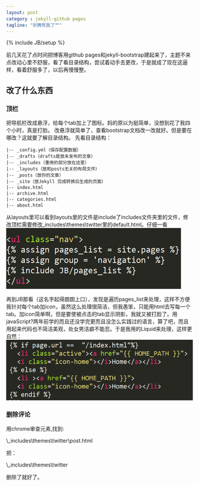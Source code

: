 ```yaml
---
layout: post
category : jekyll-github pages
tagline: "折腾死我了艹"
---
```

{% include JB/setup %}

前几天花了点时间把博客用github pages和jekyll-bootstrap建起来了，主题不来点改动心里不舒服，看了看目录结构，尝试着动手去更改，于是就成了现在这逼样，看着舒服多了，以后再慢慢整。

## 改了什么东西

### 顶栏

把导航栏改成悬浮，给每个tab加上了图标。妈的原以为挺简单，没想到花了我四个小时，真是打脸。
改悬浮就简单了，查看bootstrap文档改一改就好。但是要在哪改？这就要了解目录结构。
先看目录结构：  

    |-- _config.yml（保存配置数据）
    |-- _drafts（drafts是放未发布的文章）
    |-- _includes（重用的部分放在这里）
    |-- _layouts（放和posts无关的布局文件）
    |-- _posts（放你的文章）
    |-- _site（放Jekyll 完成转换后生成的页面）
    |-- index.html
    |-- archive.html
    |-- categories.html
    |-- about.html
    

从layouts里可以看到layouts里的文件是include了includes文件夹里的文件，修改顶栏需要修改\_includes\themes\twitter里的default.html。仔细一看
![code](\assets\pic\1.png)

再到JB那看（这名字起得朗朗上口），发现是遍历pages_list来处理，这样不方便我针对每个tab加icon，虽然这么处理很简洁，但我愚笨，只能用html去写每一个tab。加icon简单啊，但是要使被点击的tab显示阴影，我就又被打脸了。用javaScript?两年前学的而且还没学完更而且没怎么实践过的语言，算了吧，而且用起来代码也不简洁美观，处女男洁癖不能忍。于是我用的Liquid来处理，这样更自然：
![code](\assets\pic\2.png)


### 删除评论
用chrome审查元素,找到:

\\_includes\themes\twitter\post.html

把：

\\_includes\themes\twitter

删除了就好了。